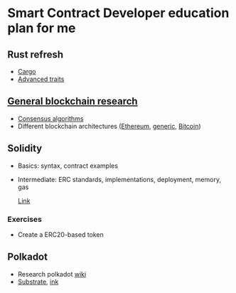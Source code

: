 # Smart Contract Developer education plan for me

## Rust refresh

  * [Cargo](https://doc.rust-lang.org/book/ch14-00-more-about-cargo.html)
  * [Advanced traits](https://doc.rust-lang.org/book/ch19-03-advanced-traits.html)

## [General blockchain research](https://github.com/Supercolony-net/knowledge-base/tree/main/blockchain-generic)
* [Consensus algorithms](https://academy.binance.com/en/articles/what-is-a-blockchain-consensus-algorithm)
* Different blockchain architectures ([Ethereum](https://www.flentas.com/ethereum-architectural-overview),
  [generic](https://mlsdev.com/blog/156-how-to-build-your-own-blockchain-architecture),
  [Bitcoin](https://dl.gi.de/bitstream/handle/20.500.12116/16570/DFN-Forum-Proceedings-001.pdf?sequence=1&isAllowed=y))

## Solidity
* Basics: syntax, contract examples
* Intermediate: ERC standards, implementations, deployment, memory, gas

  [Link](https://docs.soliditylang.org/en/v0.8.4/introduction-to-smart-contracts.html)

### Exercises
* Create a ERC20-based token

## Polkadot

* Research polkadot [wiki](https://wiki.polkadot.network/en/)
* [Substrate](https://substrate.dev/docs/en/), [ink](https://substrate.dev/docs/en/knowledgebase/smart-contracts/overview)
